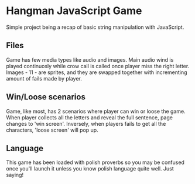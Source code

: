 # Hangman JavaScript Game
Simple project being a recap of basic string manipulation with JavaScript. 

## Files
Game has few media types like audio and images. Main audio wind is played continuosly while crow call is called once player miss the right letter. Images - 11 - are sprites, and they are swapped together with incrementing amount of fails made by player. 

## Win/Loose scenarios
Game, like most, has 2 scenarios where player can win or loose the game.
When player collects all the letters and reveal the full sentence, page changes to 'win screen'.
Inversely, when players fails to get all the characters, 'loose screen' will pop up.

## Language
This game has been loaded with polish proverbs so you may be confused once you'll launch it unless you know polish language quite well. Just saying!




